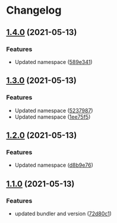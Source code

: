 # Changelog

## [1.4.0](https://www.github.com/gonace/Obscured.Timeline/compare/v1.3.0...v1.4.0) (2021-05-13)


### Features

* Updated namespace ([589e341](https://www.github.com/gonace/Obscured.Timeline/commit/589e341df096caabcc240a6ccc9f4435ef6e003f))

## [1.3.0](https://www.github.com/gonace/Obscured.Timeline/compare/v1.2.0...v1.3.0) (2021-05-13)


### Features

* Updated namespace ([5237987](https://www.github.com/gonace/Obscured.Timeline/commit/523798719d4dd75e8f53c03283f99265bc546273))
* Updated namespace ([1ee75f5](https://www.github.com/gonace/Obscured.Timeline/commit/1ee75f5c10aa6a31dc56e7a3d763039c16cca365))

## [1.2.0](https://www.github.com/gonace/Obscured.Timeline/compare/v1.1.0...v1.2.0) (2021-05-13)


### Features

* Updated namespace ([d8b9e76](https://www.github.com/gonace/Obscured.Timeline/commit/d8b9e768faebfd4452e0ce2c154fd7b04962baf4))

## [1.1.0](https://www.github.com/gonace/Obscured.Timeline/compare/v1.0.1...v1.1.0) (2021-05-13)


### Features

* updated bundler and version ([72d80c1](https://www.github.com/gonace/Obscured.Timeline/commit/72d80c108f512ff04e1f5587cd955d4c07d498e5))
